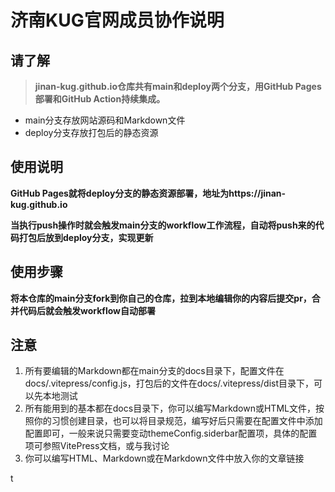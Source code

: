 # 济南KUG官网成员协作说明

## 请了解

> **jinan-kug.github.io仓库共有main和deploy两个分支，用GitHub Pages部署和GitHub Action持续集成。**

- main分支存放网站源码和Markdown文件
- deploy分支存放打包后的静态资源



## 使用说明

**GitHub Pages就将deploy分支的静态资源部署，地址为https://jinan-kug.github.io**

**当执行push操作时就会触发main分支的workflow工作流程，自动将push来的代码打包后放到deploy分支，实现更新**



## 使用步骤

**将本仓库的main分支fork到你自己的仓库，拉到本地编辑你的内容后提交pr，合并代码后就会触发workflow自动部署**



## 注意

1. 所有要编辑的Markdown都在main分支的docs目录下，配置文件在docs/.vitepress/config.js，打包后的文件在docs/.vitepress/dist目录下，可以先本地测试
2. 所有能用到的基本都在docs目录下，你可以编写Markdown或HTML文件，按照你的习惯创建目录，也可以将目录规范，编写好后只需要在配置文件中添加配置即可，一般来说只需要变动themeConfig.siderbar配置项，具体的配置项可参照VitePress文档，或与我讨论
3. 你可以编写HTML、Markdown或在Markdown文件中放入你的文章链接

t